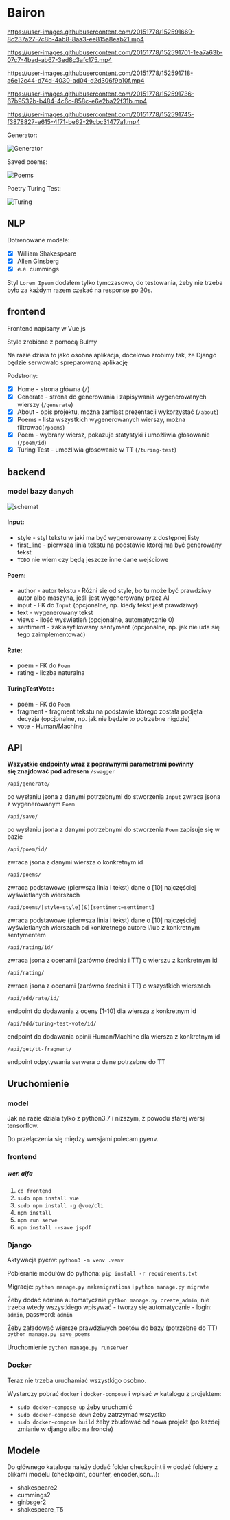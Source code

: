 # Bairon



https://user-images.githubusercontent.com/20151778/152591669-8c237a27-7c8b-4ab8-8aa3-ee815a8eab21.mp4


https://user-images.githubusercontent.com/20151778/152591701-1ea7a63b-07c7-4bad-ab67-3ed8c3afc175.mp4


https://user-images.githubusercontent.com/20151778/152591718-a6e12c44-d74d-4030-ad04-d2d306f9b10f.mp4


https://user-images.githubusercontent.com/20151778/152591736-67b9532b-b484-4c6c-858c-e6e2ba22f31b.mp4


https://user-images.githubusercontent.com/20151778/152591745-f3878827-e615-4f71-be62-29cbc31477a1.mp4



Generator:

![Generator](img/generator.png)

Saved poems:

![Poems](img/poems.png)

Poetry Turing Test:

![Turing](img/turing.png)


## NLP

Dotrenowane modele:
- [x] William Shakespeare
- [x] Allen Ginsberg
- [x] e.e. cummings

Styl `Lorem Ipsum` dodałem tylko tymczasowo, do testowania, żeby nie trzeba było za każdym razem czekać na response po 20s.

## frontend

Frontend napisany w Vue.js

Style zrobione z pomocą Bulmy

Na razie działa to jako osobna aplikacja, docelowo zrobimy tak, że Django będzie serwowało spreparowaną aplikację

Podstrony:
- [x] Home - strona główna (`/`) 
- [x] Generate - strona do generowania i zapisywania wygenerowanych wierszy (`/generate`)
- [x] About - opis projektu, można zamiast prezentacji wykorzystać (`/about`)
- [x] Poems - lista wszystkich wygenerowanych wierszy, można filtrować(`/poems`)
- [x] Poem - wybrany wiersz, pokazuje statystyki i umożliwia głosowanie (`/poem/id`)
- [x] Turing Test - umożliwia głosowanie w TT (`/turing-test`)

## backend

### model bazy danych

![schemat](db_schema.png)

#### Input:
- style - styl tekstu w jaki ma być wygenerowany z dostępnej listy
- first_line - pierwsza linia tekstu na podstawie której ma być generowany tekst
- ```TODO``` nie wiem czy będą jeszcze inne dane wejściowe

#### Poem:
- author - autor tekstu - Różni się od style, bo tu może być prawdziwy autor albo maszyna, jeśli jest wygenerowany przez AI
- input - FK do `Input` (opcjonalne, np. kiedy tekst jest prawdziwy)
- text - wygenerowany tekst
- views - ilość wyświetleń  (opcjonalne, automatycznie 0)
- sentiment - zaklasyfikowany sentyment  (opcjonalne, np. jak nie uda się tego zaimplementować)

#### Rate:
- poem - FK do `Poem`
- rating - liczba naturalna

#### TuringTestVote:
- poem - FK do `Poem`
- fragment - fragment tekstu na podstawie którego została podjęta decyzja (opcjonalne, np. jak nie będzie to potrzebne nigdzie)
- vote - Human/Machine

## API

**Wszystkie endpointy wraz z poprawnymi parametrami powinny się znajdować pod adresem** `/swagger`

`/api/generate/`

po wysłaniu jsona z danymi potrzebnymi do stworzenia `Input` zwraca jsona z wygenerowanym `Poem`

`/api/save/`

po wysłaniu jsona z danymi potrzebnymi do stworzenia `Poem` zapisuje się w bazie

`/api/poem/id/`

zwraca jsona z danymi wiersza o konkretnym id

`/api/poems/`

zwraca podstawowe (pierwsza linia i tekst) dane o [10] najczęściej wyświetlanych wierszach

`/api/poems/[style=style][&][sentiment=sentiment]`

zwraca podstawowe (pierwsza linia i tekst) dane o [10] najczęściej wyświetlanych wierszach od konkretnego autore i/lub z konkretnym sentymentem

`/api/rating/id/`

zwraca jsona z ocenami (zarówno średnia i TT) o wierszu z konkretnym id

`/api/rating/`

zwraca jsona z ocenami (zarówno średnia i TT) o wszystkich wierszach

`/api/add/rate/id/`

endpoint do dodawania z oceny [1-10] dla wiersza z konkretnym id

`/api/add/turing-test-vote/id/` 

endpoint do dodawania opinii Human/Machine dla wiersza z konkretnym id

`/api/get/tt-fragment/` 

endpoint odpytywania serwera o dane potrzebne do TT

## Uruchomienie

### model

Jak na razie działa tylko z python3.7 i niższym, z powodu starej wersji tensorflow.

Do przełączenia się między wersjami polecam pyenv.

### frontend

##### wer. alfa

1. `cd frontend`
2. `sudo npm install vue`
3. `sudo npm install -g @vue/cli`
3. `npm install`
4. `npm run serve`
5. `npm install --save jspdf`

### Django

Aktywacja pyenv: `python3 -m venv .venv`

Pobieranie modułów do pythona: `pip install -r requirements.txt`

Migracje: `python manage.py makemigrations` i `python manage.py migrate`

Żeby dodać admina automatycznie `python manage.py create_admin`, nie trzeba wtedy wszystkiego wpisywać - tworzy się automatycznie - login: `admin`, password: `admin`

Żeby załadować wiersze prawdziwych poetów do bazy (potrzebne do TT) `python manage.py save_poems`

Uruchomienie `python manage.py runserver`

### Docker

Teraz nie trzeba uruchamiać wszystkigo osobno.

Wystarczy pobrać `docker` i `docker-compose` i wpisać w katalogu z projektem:
* `sudo docker-compose up` żeby uruchomić
* `sudo docker-compose down` żeby zatrzymać wszystko
* `sudo docker-compose build` żeby zbudować od nowa projekt (po każdej zmianie w django albo na froncie)

## Modele
Do głównego katalogu należy dodać folder checkpoint i w dodać foldery z plikami modelu (checkpoint, counter, encoder.json...):
- shakespeare2
- cummings2
- ginbsger2
- shakespeare_T5
